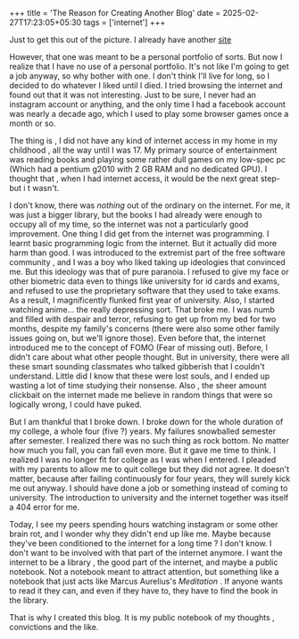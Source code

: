+++
title = 'The Reason for Creating Another Blog'
date = 2025-02-27T17:23:05+05:30
tags = ['internet']
+++

Just to get this out of the picture. I already have another [site](https://devanand-pa.github.io)

However, that one was meant to be a personal portfolio of sorts. But now I realize that I have no use of a personal portfolio.
It's not like I'm going to get a job anyway, so why bother with one. I don't think I'll live for long, so I decided to do whatever I liked until I died.
I tried browsing the internet and found out that it was not interesting. Just to be sure, I never had an instagram account or anything, and the only time I had a facebook account was nearly a decade ago, which I used to play some browser games once a month or so.

The thing is , I did not have any kind of internet access in my home in my childhood , all the way until I was 17. My primary source of entertainment was reading books and playing some rather dull games on my low-spec pc (Which had a pentium g2010 with 2 GB RAM and no dedicated GPU). I thought that , when I had internet access, it would be the next great step- but i t wasn't.

I don't know, there was _nothing_ out of the ordinary on the internet. For me, it was just a bigger library, but the books I had already were enough to occupy all of my time, so the internet was not a particularly good improvement. One thing I did get from the internet was programming. I learnt basic programming logic from the internet. But it actually did more harm than good. I was introduced to the extremist part of the free software community , and I was a boy who liked taking up ideologies that convinced me. But this ideology was that of pure paranoia. I refused to give my face or other biometric data even to things like university for id cards and exams, and refused to use the proprietary software that they used to take exams. As a result, I magnificently flunked first year of university. Also, I started watching anime... the really depressing sort. That broke me. I was numb and filled with despair and terror, refusing to get up from my bed for two months, despite my family's concerns (there were also some other family issues going on, but we'll ignore those). Even before that, the internet introduced me to the concept of FOMO (Fear of missing out). Before, I didn't care about what other people thought. But in university, there were all these smart sounding classmates who talked gibberish that I couldn't understand. Little did I know that these were lost souls, and I ended up wasting a lot of time studying their nonsense.
Also , the sheer amount clickbait on the internet made me believe in random things that were so logically wrong,  I could have puked.

But I am thankful that I broke down. I broke down for the whole duration of my college, a whole four (five ?) years. My failures snowballed semester after semester. I realized there was no such thing as rock bottom. No matter how much you fall, you can fall even more. But it gave me time to think. I realized I was no longer fit for college as I was when I entered.
I pleaded with my parents to allow me to quit college but they did not agree. It doesn't matter, because after failing continuously for four years, they will surely kick me out anyway.
I should have done a job or something instead of coming to university. The introduction to university and the internet together was itself a 404 error for me.

Today, I see my peers spending hours watching instagram or some other brain rot, and I wonder why they didn't end up like me. Maybe because they've been conditioned to the internet for a long time ? I don't know. I don't want to be involved with that part of the internet anymore. I want the internet to be a library , the good part of the internet, and maybe a public notebook. Not a notebook meant to attract attention, but something like a notebook that just acts like Marcus Aurelius's _Meditation_ . If anyone wants to read it they can, and even if they have to, they have to find the book in the library.

That is why I created this blog. It is my public notebook of my thoughts , convictions and the like.
